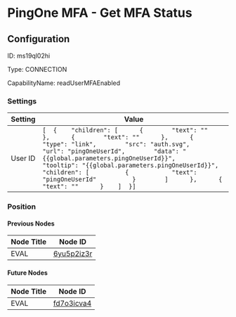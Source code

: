 # PingOne MFA - Get MFA Status
## Configuration
ID:  ms19ql02hi

Type: CONNECTION 

CapabilityName: readUserMFAEnabled

### Settings
| Setting | Value  |
| :------------------------ | ---------------------------------------- |
| User ID |```[  {    "children": [      {        "text": ""      },      {        "text": ""      },      {        "type": "link",        "src": "auth.svg",        "url": "pingOneUserId",        "data": "{{global.parameters.pingOneUserId}}",        "tooltip": "{{global.parameters.pingOneUserId}}",        "children": [          {            "text": "pingOneUserId"          }        ]      },      {        "text": ""      }    ]  }] ```|






### Position

#### Previous Nodes
| Node Title | Node ID |
| :------------- | ------------ |
| EVAL | [6yu5p2iz3r](./6yu5p2iz3r.md) | 
 
 #### Future Nodes
| Node Title | Node ID |
| :------------- | ------------ |
| EVAL |[fd7o3icva4](./fd7o3icva4.md) | 
